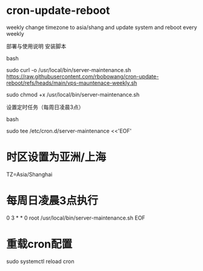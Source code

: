 # cron-update-reboot
weekly change timezone to asia/shang and update system and reboot every weekly


部署与使用说明
安装脚本

bash

sudo curl -o /usr/local/bin/server-maintenance.sh https://raw.githubusercontent.com/rbobowang/cron-update-reboot/refs/heads/main/vps-mauntenace-weekly.sh

sudo chmod +x /usr/local/bin/server-maintenance.sh

设置定时任务（每周日凌晨3点）

bash

sudo tee /etc/cron.d/server-maintenance <<'EOF'

# 时区设置为亚洲/上海
TZ=Asia/Shanghai

# 每周日凌晨3点执行
0 3 * * 0 root /usr/local/bin/server-maintenance.sh
EOF

# 重载cron配置
sudo systemctl reload cron
